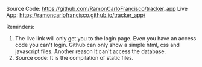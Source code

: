Source Code: https://github.com/RamonCarloFrancisco/tracker_app
Live App: https://ramoncarlofrancisco.github.io/tracker_app/

Reminders: 
1. The live link will only get you to the login page. Even you have an access code you can't login. Github can only show a simple html, css and javascript files. Another reason It can't access the database. 
2. Source code: It is the compilation of static files. 

